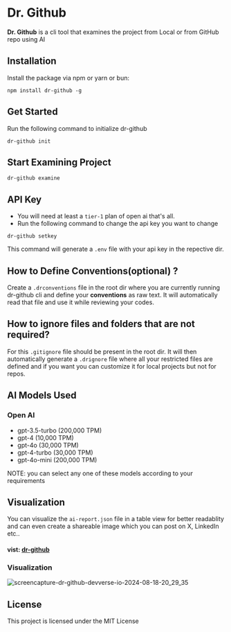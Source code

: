 # Dr. Github

**Dr. Github** is a cli tool that examines the project from Local or from GitHub repo using AI

## Installation

Install the package via npm or yarn or bun:

```
npm install dr-github -g
```

## Get Started

Run the following command to initialize dr-github

```
dr-github init
```

## Start Examining Project

```
dr-github examine
```

## API Key

- You will need at least a `tier-1` plan of open ai that's all.
- Run the following command to change the api key you want to change

```
dr-github setkey
```

This command will generate a `.env` file with your api key in the repective dir.

## How to Define Conventions(optional) ?

Create a `.drconventions` file in the root dir where you are currently running dr-github cli and define your **conventions** as raw text. It will automatically read that file and use it while reviewing your codes.

## How to ignore files and folders that are not required?

For this `.gitignore` file should be present in the root dir.
It will then automatically generate a `.drignore` file where all your restricted files are defined and if you want you can customize it for local projects but not for repos.

## AI Models Used

### Open AI

- gpt-3.5-turbo (200,000 TPM)
- gpt-4 (10,000 TPM)
- gpt-4o (30,000 TPM)
- gpt-4-turbo (30,000 TPM)
- gpt-4o-mini (200,000 TPM)

NOTE: you can select any one of these models according to your requirements

## Visualization

You can visualize the `ai-report.json` file in a table view for better readablity and can even create a shareable image which you can post on X, LinkedIn etc..

#### vist: [dr-github](https://dr-github.devverse.io/)

### Visualization

![screencapture-dr-github-devverse-io-2024-08-18-20_29_35](https://github.com/user-attachments/assets/08c7ba9e-f39e-4bf0-84c7-c8ef63065f04)


## License

This project is licensed under the MIT License
